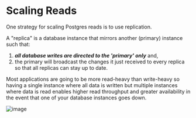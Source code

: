 # Scaling Reads

One strategy for scaling Postgres reads is to use replication.

A "replica" is a database instance that mirrors another (primary) instance such that:

1) ***all database writes are directed to the 'primary' only*** and,
2) the primary will broadcast the changes it just received to every replica so that all replicas can stay up to date.

Most applications are going to be more read-heavy than write-heavy so having a single instance where all data is written but multiple instances where data is read enables higher read throughput and greater availability in the event that one of your database instances goes down.

![image](https://github.com/user-attachments/assets/62daf04f-21ca-4a9f-bca2-8768bd389fe6)

